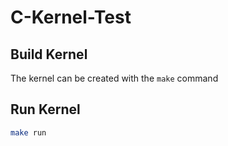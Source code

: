 # C-Kernel-Test
 ## Build Kernel
The kernel can be created with the `make` command
## Run Kernel
```bash
make run
```
